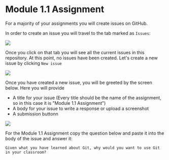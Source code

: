 # Module 1.1 Assignment

For a majority of your assignments you will create issues on GitHub.

In order to create an issue you will travel to the tab marked as `Issues`:

![](https://github.com/github-campus-advisors/Campus-Advisor-Training/blob/master/Module%201/assets/issue_one.png)

Once you click on that tab you will see all the current issues in this repository. At this point, no issues have been created. Let's create a new issue by clicking `New issue`

![](https://github.com/github-campus-advisors/Campus-Advisor-Training/blob/master/Module%201/assets/issue_two.png)

Once you have created a new issue, you will be greeted by the screen below. Here you will provide
* A title for your issue (Every title should be the name of the assignment, so in this case it is "Module 1.1 Assignment")
* A body for your issue to write a response or upload a screenshot
* A submission buttonn

![](https://github.com/github-campus-advisors/Campus-Advisor-Training/blob/master/Module%201/assets/issue_three.png)

For the Module 1.1 Assignment copy the question below and paste it into the body of the issue and answer it:

`Given what you have learned about Git, why would you want to use Git in your classroom?`
